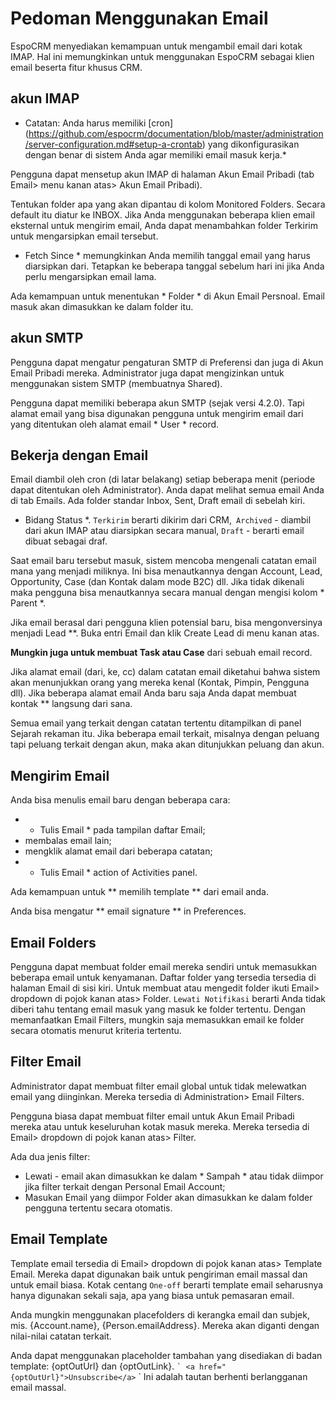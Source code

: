 # Pedoman Menggunakan Email

EspoCRM menyediakan kemampuan untuk mengambil email dari kotak IMAP. Hal ini memungkinkan untuk menggunakan EspoCRM sebagai klien email beserta fitur khusus CRM.

## akun IMAP

* Catatan: Anda harus memiliki [cron] (https://github.com/espocrm/documentation/blob/master/administration/server-configuration.md#setup-a-crontab) yang dikonfigurasikan dengan benar di sistem Anda agar memiliki email masuk kerja.*

Pengguna dapat mensetup akun IMAP di halaman Akun Email Pribadi (tab Email> menu kanan atas> Akun Email Pribadi).

Tentukan folder apa yang akan dipantau di kolom Monitored Folders. Secara default itu diatur ke INBOX. Jika Anda menggunakan beberapa klien email eksternal untuk mengirim email, Anda dapat menambahkan folder Terkirim untuk mengarsipkan email tersebut.

* Fetch Since * memungkinkan Anda memilih tanggal email yang harus diarsipkan dari. Tetapkan ke beberapa tanggal sebelum hari ini jika Anda perlu mengarsipkan email lama.

Ada kemampuan untuk menentukan * Folder * di Akun Email Persnoal. Email masuk akan dimasukkan ke dalam folder itu.

## akun SMTP

Pengguna dapat mengatur pengaturan SMTP di Preferensi dan juga di Akun Email Pribadi mereka. Administrator juga dapat mengizinkan untuk menggunakan sistem SMTP (membuatnya Shared).

Pengguna dapat memiliki beberapa akun SMTP (sejak versi 4.2.0). Tapi alamat email yang bisa digunakan pengguna untuk mengirim email dari yang ditentukan oleh alamat email * User * record.

## Bekerja dengan Email

Email diambil oleh cron (di latar belakang) setiap beberapa menit (periode dapat ditentukan oleh Administrator).
Anda dapat melihat semua email Anda di tab Emails. Ada folder standar Inbox, Sent, Draft email di sebelah kiri.

* Bidang Status *. `Terkirim` berarti dikirim dari CRM,` Archived` - diambil dari akun IMAP atau diarsipkan secara manual, `Draft` - berarti email dibuat sebagai draf.

Saat email baru tersebut masuk, sistem mencoba mengenali catatan email mana yang menjadi miliknya. Ini bisa menautkannya dengan Account, Lead, Opportunity, Case (dan Kontak dalam mode B2C) dll. Jika tidak dikenali maka pengguna bisa menautkannya secara manual dengan mengisi kolom * Parent *.

Jika email berasal dari pengguna klien potensial baru, bisa mengonversinya menjadi Lead **. Buka entri Email dan klik Create Lead di menu kanan atas.

**Mungkin juga untuk membuat Task atau Case** dari sebuah email record.

Jika alamat email (dari, ke, cc) dalam catatan email diketahui bahwa sistem akan menunjukkan orang yang mereka kenal (Kontak, Pimpin, Pengguna dll). Jika beberapa alamat email Anda baru saja Anda dapat membuat kontak ** langsung dari sana.

Semua email yang terkait dengan catatan tertentu ditampilkan di panel Sejarah rekaman itu. Jika beberapa email terkait, misalnya dengan peluang tapi peluang terkait dengan akun, maka akan ditunjukkan peluang dan akun.

## Mengirim Email

Anda bisa menulis email baru dengan beberapa cara:
* * Tulis Email * pada tampilan daftar Email;
* membalas email lain;
* mengklik alamat email dari beberapa catatan;
* * Tulis Email * action of Activities panel.

Ada kemampuan untuk ** memilih template ** dari email anda.

Anda bisa mengatur ** email signature ** in Preferences.

## Email Folders

Pengguna dapat membuat folder email mereka sendiri untuk memasukkan beberapa email untuk kenyamanan. Daftar folder yang tersedia tersedia di halaman Email di sisi kiri. Untuk membuat atau mengedit folder ikuti Email> dropdown di pojok kanan atas> Folder. `Lewati Notifikasi` berarti Anda tidak diberi tahu tentang email masuk yang masuk ke folder tertentu. Dengan memanfaatkan Email Filters, mungkin saja memasukkan email ke folder secara otomatis menurut kriteria tertentu.

## Filter Email

Administrator dapat membuat filter email global untuk tidak melewatkan email yang diinginkan. Mereka tersedia di Administration> Email Filters.

Pengguna biasa dapat membuat filter email untuk Akun Email Pribadi mereka atau untuk keseluruhan kotak masuk mereka. Mereka tersedia di Email> dropdown di pojok kanan atas> Filter.

Ada dua jenis filter:
* Lewati - email akan dimasukkan ke dalam * Sampah * atau tidak diimpor jika filter terkait dengan Personal Email Account;
* Masukan Email yang diimpor Folder akan dimasukkan ke dalam folder pengguna tertentu secara otomatis.

## Email Template

Template email tersedia di Email> dropdown di pojok kanan atas> Template Email. Mereka dapat digunakan baik untuk pengiriman email massal dan untuk email biasa. Kotak centang `One-off` berarti template email seharusnya hanya digunakan sekali saja, apa yang biasa untuk pemasaran email.

Anda mungkin menggunakan placefolders di kerangka email dan subjek, mis. {Account.name}, {Person.emailAddress}. Mereka akan diganti dengan nilai-nilai catatan terkait.

Anda dapat menggunakan placeholder tambahan yang disediakan di badan template: {optOutUrl} dan {optOutLink}.
`` `
<a href="{optOutUrl}">Unsubscribe</a>
`` `
Ini adalah tautan berhenti berlangganan email massal.
